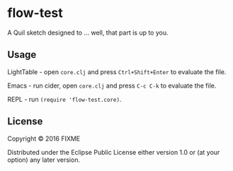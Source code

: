 # flow-test

A Quil sketch designed to ... well, that part is up to you.

## Usage

LightTable - open `core.clj` and press `Ctrl+Shift+Enter` to evaluate the file.

Emacs - run cider, open `core.clj` and press `C-c C-k` to evaluate the file.

REPL - run `(require 'flow-test.core)`.

## License

Copyright © 2016 FIXME

Distributed under the Eclipse Public License either version 1.0 or (at
your option) any later version.
